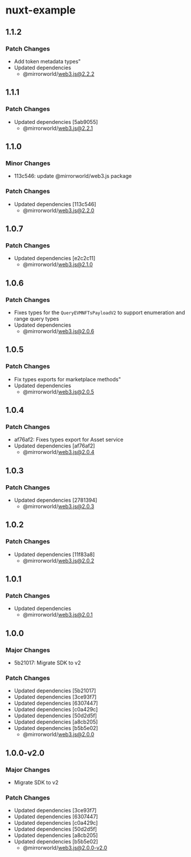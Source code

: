 # nuxt-example

## 1.1.2

### Patch Changes

- Add token metadata types"
- Updated dependencies
  - @mirrorworld/web3.js@2.2.2

## 1.1.1

### Patch Changes

- Updated dependencies [5ab9055]
  - @mirrorworld/web3.js@2.2.1

## 1.1.0

### Minor Changes

- 113c546: update @mirrorworld/web3.js package

### Patch Changes

- Updated dependencies [113c546]
  - @mirrorworld/web3.js@2.2.0

## 1.0.7

### Patch Changes

- Updated dependencies [e2c2c11]
  - @mirrorworld/web3.js@2.1.0

## 1.0.6

### Patch Changes

- Fixes types for the `QueryEVMNFTsPayloadV2` to support enumeration and range query types
- Updated dependencies
  - @mirrorworld/web3.js@2.0.6

## 1.0.5

### Patch Changes

- Fix types exports for marketplace methods"
- Updated dependencies
  - @mirrorworld/web3.js@2.0.5

## 1.0.4

### Patch Changes

- af76af2: Fixes types export for Asset service
- Updated dependencies [af76af2]
  - @mirrorworld/web3.js@2.0.4

## 1.0.3

### Patch Changes

- Updated dependencies [2781394]
  - @mirrorworld/web3.js@2.0.3

## 1.0.2

### Patch Changes

- Updated dependencies [11f83a8]
  - @mirrorworld/web3.js@2.0.2

## 1.0.1

### Patch Changes

- Updated dependencies
  - @mirrorworld/web3.js@2.0.1

## 1.0.0

### Major Changes

- 5b21017: Migrate SDK to v2

### Patch Changes

- Updated dependencies [5b21017]
- Updated dependencies [3ce93f7]
- Updated dependencies [6307447]
- Updated dependencies [c0a429c]
- Updated dependencies [50d2d5f]
- Updated dependencies [a8cb205]
- Updated dependencies [b5b5e02]
  - @mirrorworld/web3.js@2.0.0

## 1.0.0-v2.0

### Major Changes

- Migrate SDK to v2

### Patch Changes

- Updated dependencies [3ce93f7]
- Updated dependencies [6307447]
- Updated dependencies [c0a429c]
- Updated dependencies [50d2d5f]
- Updated dependencies [a8cb205]
- Updated dependencies [b5b5e02]
  - @mirrorworld/web3.js@2.0.0-v2.0
